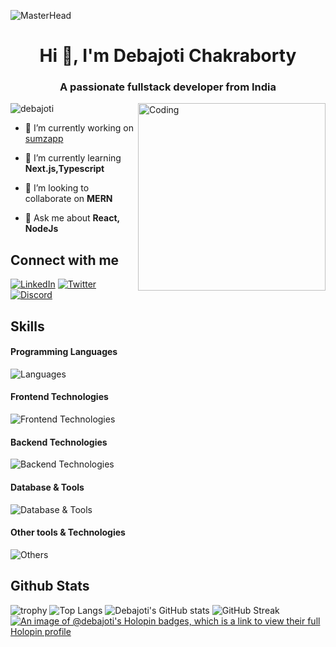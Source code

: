 ![MasterHead](https://github.com/debajoti/debajoti/assets/132689129/e6320f4b-bd46-4056-9695-149dd65565f1)

<h1 align="center">Hi 👋, I'm Debajoti Chakraborty</h1>
<h3 align="center">A passionate fullstack developer from India</h3>
<img align="right" alt="Coding" width="300" src="https://user-images.githubusercontent.com/74038190/229223156-0cbdaba9-3128-4d8e-8719-b6b4cf741b67.gif">

<p align="left"> <img src="https://komarev.com/ghpvc/?username=debajoti&label=Profile%20views&color=0e75b6&style=flat" alt="debajoti" /> </p>

- 🔭 I’m currently working on [sumzapp](https://github.com/debajoti/sumzapp)

- 🌱 I’m currently learning **Next.js,Typescript**

- 👯 I’m looking to collaborate on **MERN**

- 💬 Ask me about **React, NodeJs**

## Connect with me
  
[![LinkedIn](https://img.shields.io/badge/LinkedIn-0077B5?style=for-the-badge&logo=linkedin&logoColor=white)](https://www.linkedin.com/in/debajotichk/)
[![Twitter](https://img.shields.io/badge/Twitter-1DA1F2?style=for-the-badge&logo=twitter&logoColor=white)](https://twitter.com/debajotichk)
[![Discord](https://img.shields.io/badge/Discord-5865F2?style=for-the-badge&logo=Discord&logoColor=white)](https://discord.com/users/662267976984297473)

## Skills

#### Programming Languages
![Languages](https://skillicons.dev/icons?i=c,cpp,js)

#### Frontend Technologies
![Frontend Technologies](https://skillicons.dev/icons?i=react,next,html,css,bootstrap,tailwind,redux)

#### Backend Technologies
![Backend Technologies](https://skillicons.dev/icons?i=nodejs,express,graphql)

#### Database & Tools
![Database & Tools](https://skillicons.dev/icons?i=mysql,mongodb)

#### Other tools & Technologies
![Others](https://skillicons.dev/icons?i=git,github,markdown,netlify,vercel,vscode,figma,firebase,xd,ps,ai)

## Github Stats
![trophy](https://github-profile-trophy.vercel.app/?username=debajoti&theme=onedark&column=8&margin-w=5&margin-h=5)
![Top Langs](https://github-readme-stats.vercel.app/api/top-langs/?username=debajoti&theme=dark&layout=compact)
![Debajoti's GitHub stats](https://github-readme-stats.vercel.app/api?username=debajoti&show_icons=true&theme=dark)
![GitHub Streak](https://streak-stats.demolab.com?user=debajoti&theme=dark)
[![An image of @debajoti's Holopin badges, which is a link to view their full Holopin profile](https://holopin.me/debajoti)](https://holopin.io/@debajoti)

